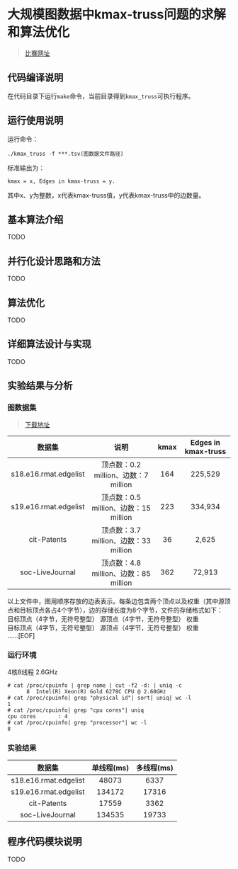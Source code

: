 # 大规模图数据中kmax-truss问题的求解和算法优化

> [比赛网址](https://www.datafountain.cn/competitions/473/datasets)

## 代码编译说明
在代码目录下运行`make`命令，当前目录得到`kmax_truss`可执行程序。

## 运行使用说明
运行命令：
```shell script
./kmax_truss -f ***.tsv(图数据文件路径)
```
标准输出为：
```text
kmax = x, Edges in kmax-truss = y.
```
其中x、y为整数，x代表kmax-truss值，y代表kmax-truss中的边数量。

## 基本算法介绍
TODO

## 并行化设计思路和方法
TODO

## 算法优化
TODO

## 详细算法设计与实现
TODO

## 实验结果与分析

### 图数据集
> [下载地址](http://datafountain.int-yt.com/Files/BDCI2020/473HuaKeDaKtruss/ktruss-data.zip)

| **数据集**               | **说明**                          | **kmax** | **Edges in kmax-truss** |
|:---------------------:|:-----------------------------------:|:--------:|:-----------------------:|
| s18.e16.rmat.edgelist | 顶点数：0.2 million、边数：7 million  | 164      | 225,529                 |
| s19.e16.rmat.edgelist | 顶点数：0.5 million、边数：15 million | 223      | 334,934                 |
| cit-Patents           | 顶点数：3.7 million、边数：33 million | 36       | 2,625                   |
| soc-LiveJournal       | 顶点数：4.8 million、边数：85 million | 362      | 72,913                  |

以上文件中，图用顺序存放的边表表示。每条边包含两个顶点以及权重（其中源顶点和目标顶点各占4个字节），边的存储长度为8个字节，文件的存储格式如下：  
目标顶点（4字节，无符号整型） 源顶点（4字节，无符号整型） 权重  
目标顶点（4字节，无符号整型） 源顶点（4字节，无符号整型） 权重  
……[EOF]  

### 运行环境
4核8线程 2.6GHz
```shell script
# cat /proc/cpuinfo | grep name | cut -f2 -d: | uniq -c
      8  Intel(R) Xeon(R) Gold 6278C CPU @ 2.60GHz
# cat /proc/cpuinfo| grep "physical id"| sort| uniq| wc -l
1
# cat /proc/cpuinfo| grep "cpu cores"| uniq
cpu cores       : 4
# cat /proc/cpuinfo| grep "processor"| wc -l
8
```

### 实验结果
| **数据集**            | **单线程(ms)** | **多线程(ms)** |
|:---------------------:|:-----------:|:-----------:|
| s18.e16.rmat.edgelist | 48073       | 6337        |
| s19.e16.rmat.edgelist | 134172      | 17316       |
| cit-Patents           | 17559       | 3362        |
| soc-LiveJournal       | 134535      | 19733       |



## 程序代码模块说明
TODO

